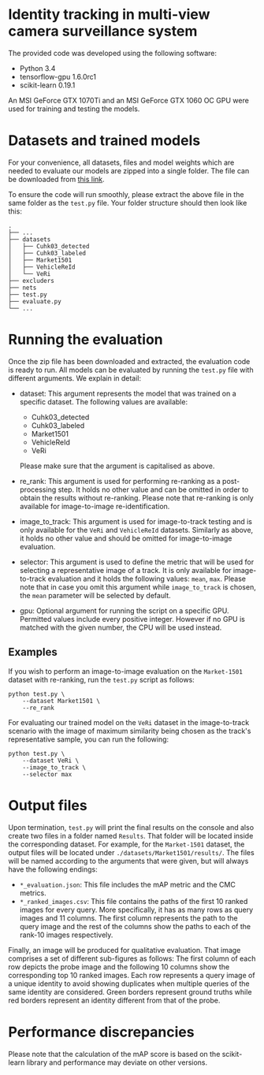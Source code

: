 # Identity tracking in multi-view camera surveillance system 

The provided code was developed using the following software:
- Python 3.4
- tensorflow-gpu 1.6.0rc1
- scikit-learn 0.19.1

An MSI GeForce GTX 1070Ti and an MSI GeForce GTX 1060 OC GPU were used for training and testing the models.

# Datasets and trained models

For your convenience, all datasets, files and model weights which are needed to evaluate our models are zipped into a single folder. The file can be downloaded from [this link](https://drive.google.com/open?id=1ZqpSeq-8r5_WcH8In99wwPOclGY56JQA).

To ensure the code will run smoothly, please extract the above file in the same folder as the `test.py` file. Your folder structure should then look like this:

    .
    ├── ...               
    ├── datasets                
    │   ├── Cuhk03_detected          
    │   ├── Cuhk03_labeled 
    │   ├── Market1501
    │   ├── VehicleReId
    │   └── VeRi 
    ├── excluders                
    ├── nets               
    ├── test.py                
    ├── evaluate.py             
    └── ...


# Running the evaluation

Once the zip file has been downloaded and extracted, the evaluation code is ready to run. All models can be evaluated by running the `test.py` file with different arguments. We explain in detail:

- dataset: This argument represents the model that was trained on a specific dataset. The following values are available:
  - Cuhk03_detected
  - Cuhk03_labeled
  - Market1501
  - VehicleReId
  - VeRi
  
  Please make sure that the argument is capitalised as above.

- re_rank: This argument is used for performing re-ranking as a post-processing step. It holds no other value and can be omitted in order to obtain the results without re-ranking. Please note that re-ranking is only available for image-to-image re-identification.

- image_to_track: This argument is used for image-to-track testing and is only available for the `VeRi` and `VehicleReId` datasets. Similarly as above, it holds no other value and should be omitted for image-to-image evaluation.

- selector: This argument is used to define the metric that will be used for selecting a representative image of a track. It is only available for image-to-track evaluation and it holds the following values: `mean`, `max`. Please note that in case you omit this argument while `image_to_track` is chosen, the `mean` parameter will be selected by default.

- gpu: Optional argument for running the script on a specific GPU. Permitted values include every positive integer. However if no GPU is matched with the given number, the CPU will be used instead. 

## Examples

If you wish to perform an image-to-image evaluation on the `Market-1501` dataset with re-ranking, run the `test.py` script as follows:

```
python test.py \
    --dataset Market1501 \
    --re_rank
```

For evaluating our trained model on the `VeRi` dataset in the image-to-track scenario with the image of maximum similarity being chosen as the track's representative sample, you can run the following:

```
python test.py \
    --dataset VeRi \
    --image_to_track \
    --selector max
```

# Output files

Upon termination, `test.py` will print the final results on the console and also create two files in a folder named `Results`. That folder will be located inside the corresponding dataset. For example, for the `Market-1501` dataset, the output files will be located under `./datasets/Market1501/results/`.
The files will be named according to the arguments that were given, but will always have the following endings:
- `*_evaluation.json`: This file includes the mAP metric and the CMC metrics.
- `*_ranked_images.csv`: This file contains the paths of the first 10 ranked images for every query. More specifically, it has as many rows as query images and 11 columns. The first column represents the path to the query image and the rest of the columns show the paths to each of the rank-10 images respectively.

Finally, an image will be produced for qualitative evaluation. That image comprises a set of different sub-figures as follows: The first column of each row depicts the probe image and the following 10 columns show the corresponding top 10 ranked images. Each row represents a query image of a unique identity to avoid showing duplicates when multiple queries of the same identity are considered. Green borders represent ground truths while red borders represent an identity different from that of the probe. 
 
# Performance discrepancies 

Please note that the calculation of the mAP score is based on the scikit-learn library and performance may deviate on other versions.

